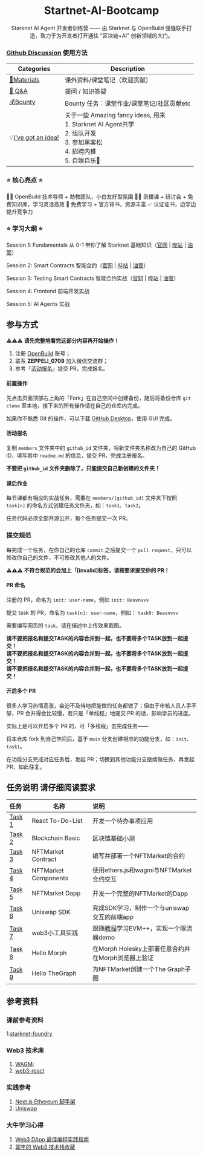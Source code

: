

<div align="center">
    <h1>Startnet-AI-Bootcamp</h1>
    <p>Starknet AI Agent 开发者训练营 —— 由 Starknet 与 OpenBuild 强强联手打造，致力于为开发者打开通往 "区块链+AI" 创新领域的大门。
</p>
</div>


### [Github Discussion](https://github.com/openbuildxyz/Web3-Frontend-Bootcamp/discussions) 使用方法

| Categories         | Description                                                  |
| ------------------ | ------------------------------------------------------------ |
| [🍕Materials]( )         | 课外资料/课堂笔记（欢迎贡献）  |
| [🙏 Q&A]( )              | 提问 / 知识答疑   |
| [💰Bounty]( )   | Bounty 任务：课堂作业/课堂笔记/社区贡献etc|
| 💡[I've got an idea!]( )   | 关于一些 Amazing fancy ideas, 用来<br />1. Starknet AI Agent共学 <br />2. 组队开发<br />3. 参加黑客松<br />4. 招聘内推<br />5. 自娱自乐🎣<br /> |

### ⭐ 核心亮点 ⭐
🧙‍♂️ OpenBuild 技术导师 + 助教团队，小白友好型氛围
👩‍🏫 录播课 + 研讨会 + 免费知识库，学习灵活高效
🙌 免费学习 + 官方背书，资源丰富
✅ 认证证书，边学边提升竞争力

### ⭐ 学习大纲 ⭐

Session 1: Fundamentals 从 0-1 带你了解 Starknet 基础知识（[官网](https://openbuild.xyz/learn/challenges/2036589711/1716360050) | [哔站]() | [油管](https://www.youtube.com/watch?v=6T_NW733lbE)）

Session 2: Smart Contracts 智能合约（[官网](https://openbuild.xyz/learn/challenges/2036589711/1716360063) | [哔站]() | [油管](https://www.youtube.com/watch?v=sXKp87e30UE)）

Session 3: Testing Smart Contracts 智能合约实战（[官网](https://openbuild.xyz/learn/challenges/2063566106/1743337345) | [哔站]() | [油管](https://www.youtube.com/watch?v=_fafV7NXNhY)）

Session 4: Frontend 前端开发实战

Session 5: AI Agents 实战

## 参与方式

**⚠️⚠️⚠️ 请先完整地看完这部分内容再开始操作！**

1. 注册 [OpenBuild](https://openbuild.xyz) 账号；
2. 联系 **ZEPPELI_0709** 加入微信交流群；
3. 参考「[活动报名](#活动报名)」提交 PR，完成报名。

#### 前置操作

先点击页面顶部右上角的「Fork」在自己空间中创建备份，随后将备份仓库 `git clone` 至本地，接下来的所有操作请在自己的仓库内完成。

如果你不熟悉 Git 的操作，可以下载 [GitHub Desktop](https://desktop.github.com/)，使用 GUI 完成。

#### 活动报名

复制 `members` 文件夹中的 `github_id` 文件夹，将新文件夹名称改为自己的 GitHub ID，填写其中 `readme.md` 的信息，提交 PR，完成注册报名。

**不要把 `github_id` 文件夹删除了，只能提交自己新创建的文件夹！**

#### 课后作业

每节课都有相应的实战任务，需要在 `members/[github_id]` 文件夹下按照 `task[n]` 的命名方式创建任务文件夹，如：`task1`、`task2`。

任务代码必须全部开源公开，每个任务提交一次 PR。

### 提交规范

每完成一个任务，在你自己的仓库 `commit` 之后提交一个 `pull request`，只可以修改你自己的文件，不可修改其他人的文件。

**⚠️⚠️⚠️ 不符合规范的会加上「[invalid]标签，请按要求提交你的 PR！**

#### PR 命名

注册的 PR，命名为 `init: user-name`，例如 `init: Beavnvvv`

提交 task 的 PR，命名为 `task[n]: user-name`，例如： `task0: Beavnvvv`

需要编写网页的 `task`，请在描述中上传效果截图。

**请不要把报名和提交TASK的内容合并到一起，也不要将多个TASK放到一起提交！<br>请不要把报名和提交TASK的内容合并到一起，也不要将多个TASK放到一起提交！<br>请不要把报名和提交TASK的内容合并到一起，也不要将多个TASK放到一起提交！**

#### 开启多个 PR

很多人学习热情高涨，会迫不及待地把能做的任务都做了；但由于审核人员人手不够，PR 合并得会比较慢，若只是「单线程」地提交 PR 的话，影响学员的进度。

实际上是可以开启多个 PR 的，可「多线程」去完成任务——

将本仓库 fork 到自己空间后，基于 `main` 分支创建相应的功能分支，如：`init`、`task1`。

在功能分支完成对应任务后，发起 PR；切换到其他功能分支继续做任务，再发起 PR，如此往复。

## 任务说明 请仔细阅读要求

| 任务                                         | 名称         | 说明                     |
|:-------------------------------------------|------------|:-----------------------|
| [Task 1](task/01_React_To-Do-List.md)            | React To-Do-List | 开发一个待办事项应用            |
| [Task 2](task/02_Blockchain_Basic.md)            | Blockchain Basic | 区块链基础小测 |
| [Task 3](task/03_NFTMarket_Contract.md)              | NFTMarket Contract | 编写并部署一个NFTMarket的合约      |
| [Task 4](task/04_NFTMarket_Component.md)             | NFTMarket Components | 使用ethers.js和wagmi与NFTMarket合约交互         |
| [Task 5](task/05_NFTMarket_Dapp.md)             | NFTMarket Dapp  | 开发一个完整的NFTMarket的Dapp         |
| [Task 6](task/06_Uniswap_SDK.md)          | Uniswap SDK | 完成SDK学习，制作一个与uniswap交互的前端app    |
| [Task 7](task/07_EVM++_Demo.md)          | web3小工具实践 | 跟随[教程](https://fanatical-krypton-122.notion.site/OpenBuild-Frontend-Bootcamp-5e62657ab5774786b1901bfd862e8e9a?pvs=4)学习EVM++，实现一个限流器demo   |
| [Task 8](task/08_Hello_Morph.md)          | Hello Morph |  在Morph Holesky上部署任意合约并在Morph浏览器上验证   |
| [Task 9](task/09_Hello_TheGraph.md)          | Hello TheGraph |  为NFTMarket创建一个The Graph子图   |

## 参考资料

### 课前参考资料

1.[starknet-foundry](https://foundry-rs.github.io/starknet-foundry/)

### Web3 技术库

1. [WAGMi](https:///wagmi-xyz.vercel.app/)
2. [web3-react](https://github.com/Uniswap/web3-react)

### 实践参考

1. [Next.js Ethereum 脚手架](https://github.com/ChangoMan/nextjs-ethereum-starter)
2. [Uniswap](https://github.com/Uniswap/interface)

### 大牛学习心得

1. [Web3 DApp 最佳编程实践指南](https://guoyu.mirror.xyz/RD-xkpoxasAU7x5MIJmiCX4gll3Cs0pAd5iM258S1Ek)
2. [郭宇的 Web3 技术栈收藏](https://github.com/stars/guo-yu/lists/dapp-best-practice-stack)
